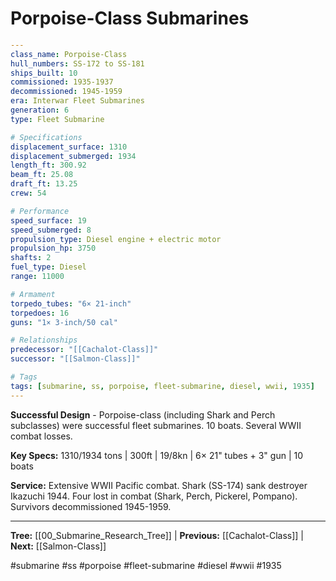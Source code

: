 # Porpoise-Class Submarines

```yaml
---
class_name: Porpoise-Class
hull_numbers: SS-172 to SS-181
ships_built: 10
commissioned: 1935-1937
decommissioned: 1945-1959
era: Interwar Fleet Submarines
generation: 6
type: Fleet Submarine

# Specifications
displacement_surface: 1310
displacement_submerged: 1934
length_ft: 300.92
beam_ft: 25.08
draft_ft: 13.25
crew: 54

# Performance
speed_surface: 19
speed_submerged: 8
propulsion_type: Diesel engine + electric motor
propulsion_hp: 3750
shafts: 2
fuel_type: Diesel
range: 11000

# Armament
torpedo_tubes: "6× 21-inch"
torpedoes: 16
guns: "1× 3-inch/50 cal"

# Relationships
predecessor: "[[Cachalot-Class]]"
successor: "[[Salmon-Class]]"

# Tags
tags: [submarine, ss, porpoise, fleet-submarine, diesel, wwii, 1935]
---
```

**Successful Design** - Porpoise-class (including Shark and Perch subclasses) were successful fleet submarines. 10 boats. Several WWII combat losses.

**Key Specs:** 1310/1934 tons | 300ft | 19/8kn | 6× 21" tubes + 3" gun | 10 boats

**Service:** Extensive WWII Pacific combat. Shark (SS-174) sank destroyer Ikazuchi 1944. Four lost in combat (Shark, Perch, Pickerel, Pompano). Survivors decommissioned 1945-1959.

---
**Tree:** [[00_Submarine_Research_Tree]] | **Previous:** [[Cachalot-Class]] | **Next:** [[Salmon-Class]]

#submarine #ss #porpoise #fleet-submarine #diesel #wwii #1935
